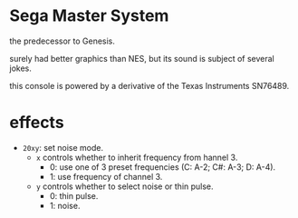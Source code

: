 # Sega Master System

the predecessor to Genesis.

surely had better graphics than NES, but its sound is subject of several jokes.

this console is powered by a derivative of the Texas Instruments SN76489.

# effects

- `20xy`: set noise mode.
  - `x` controls whether to inherit frequency from hannel 3.
    - 0: use one of 3 preset frequencies (C: A-2; C#: A-3; D: A-4).
    - 1: use frequency of channel 3.
  - `y` controls whether to select noise or thin pulse.
    - 0: thin pulse.
    - 1: noise.
